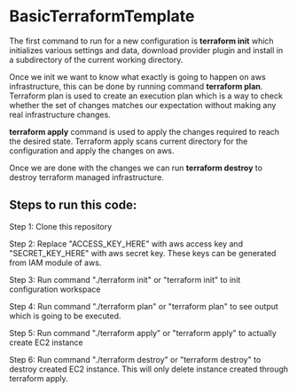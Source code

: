 # BasicTerraformTemplate
The first command to run for a new configuration is **terraform init** which initializes various settings and data, download provider plugin and install in a subdirectory of the current working directory.

Once we init we want to know what exactly is going to happen on aws infrastructure, this can be done by running command **terraform plan**. Terraform plan is used to create an execution plan which is a way to check whether the set of changes matches our expectation without making any real infrastructure changes.

**terraform apply** command is used to apply the changes required to reach the desired state. Terraform apply scans current directory for the configuration and apply the changes on aws.

Once we are done with the changes we can run **terraform destroy** to destroy terraform managed infrastructure.

## Steps to run this code:

Step 1: Clone this repository 

Step 2: Replace "ACCESS_KEY_HERE" with aws access key and "SECRET_KEY_HERE" with aws secret key. These keys can be generated from IAM module of aws.

Step 3: Run command "./terraform init" or "terraform init" to init configuration workspace

Step 4: Run command "./terraform plan" or "terraform plan" to see output which is going to be executed.

Step 5: Run command "./terraform apply" or "terraform apply" to actually create EC2 instance

Step 6: Run command "./terraform destroy" or "terraform destroy" to destroy created EC2 instance. This will only delete instance created through terraform apply.
